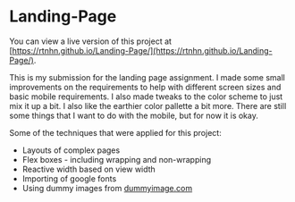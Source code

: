 # Landing-Page

You can view a live version of this project at [https://rtnhn.github.io/Landing-Page/](https://rtnhn.github.io/Landing-Page/).

This is my submission for the landing page assignment. I made some small improvements on the requirements to help with different screen sizes and basic mobile requirements. I also made tweaks to the color scheme to just mix it up a bit. I also like the earthier color pallette a bit more.  There are still some things that I want to do with the mobile, but for now it is okay.

Some of the techniques that were applied for this project: 

- Layouts of complex pages
- Flex boxes - including wrapping and non-wrapping
- Reactive width based on view width
- Importing of google fonts
- Using dummy images from [dummyimage.com](https://www.dummyimage.com)
